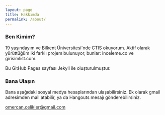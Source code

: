```yaml
---
layout: page
title: Hakkımda
permalink: /about/
---
```



### Ben Kimim?

19 yaşındayım ve Bilkent Üniversitesi'nde CTIS okuyorum. Aktif olarak yürüttüğüm iki farklı projem bulunuyor, bunlar: inceleme.co ve girisimlist.com.

Bu GitHub Pages sayfası Jekyll ile oluşturulmuştur.

### Bana Ulaşın
Bana aşağıdaki sosyal medya hesaplarından ulaşabilirsiniz. Ek olarak gmail adresimden mail atabilir, ya da Hangouts mesajı gönderebilirsiniz.

[omercan.celikler@gmail.com](mailto:omercan.celikler@gmail.com)
